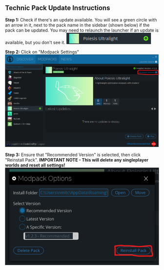 ## Technic Pack Update Instructions

**Step 1:** Check if there's an update available. You will see a green circle with an arrow in it, next to the pack name in the sidebar (shown below) if the pack can be updated.
You may need to relaunch the launcher if an update is available, but you don't see it.
![That arrow.](/assets/technic-update-1.png)

**Step 2:** Click on "Modpack Settings"
![Where is that?](/assets/technic-update-2.png)

**Step 3:** Ensure that "Recommended Version" is selected, then click "Reinstall Pack". 
**IMPORTANT NOTE - This will delete any singleplayer worlds and reset all settings!**
![Where is the reinstall button?](/assets/technic-update-3.png)

